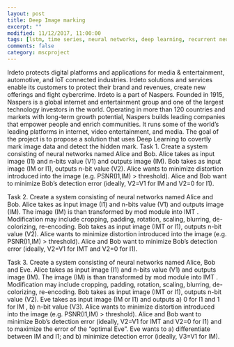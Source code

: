 ```yaml
---
layout: post
title: Deep Image marking 
excerpt: ""
modified: 11/12/2017, 11:00:00
tags: [lstm, time series, neural networks, deep learning, recurrent neural networks, pedestrian tracking, trajectory modelling]
comments: false
category: mscproject
---
```


Irdeto protects digital platforms and applications for media & entertainment, automotive, and IoT connected industries. Irdeto solutions and services enable its customers to protect their brand and revenues, create new offerings and fight cybercrime. Irdeto is a part of Naspers. Founded in 1915, Naspers is a global internet and entertainment group and one of the largest technology investors in the world. Operating in more than 120 countries and markets with long-term growth potential, Naspers builds leading companies that empower people and enrich communities. It runs some of the world’s leading platforms in internet, video entertainment, and media.
The goal of the project is to propose a solution that uses Deep Learning to covertly mark image data and detect the hidden mark.
Task 1.
Create a system consisting of neural networks named Alice and Bob. Alice takes as input image (I1) and n-bits value (V1) and outputs image (IM). Bob takes as input image (IM or I1), outputs n-bit value (V2). 
Alice wants to minimize distortion introduced into the image (e.g. PSNR(I1,IM) > threshold). Alice and Bob want to minimize Bob’s detection error (ideally, V2=V1 for IM and V2=0 for I1).

Task 2.
Create a system consisting of neural networks named Alice and Bob. Alice takes as input image (I1) and n-bits value (V1) and outputs image (IM). The image (IM) is than transformed by mod module into IMT . Modification may include cropping, padding, rotation, scaling, blurring, de-colorizing, re-encoding. Bob takes as input image (IMT or I1), outputs n-bit value (V2). 
Alice wants to minimize distortion introduced into the image (e.g. PSNR(I1,IM) > threshold). Alice and Bob want to minimize Bob’s detection error (ideally, V2=V1 for IMT and V2=0 for I1).

Task 3.
Create a system consisting of neural networks named Alice, Bob and Eve. Alice takes as input image (I1) and n-bits value (V1) and outputs image (IM). The image (IM) is than transformed by mod module into IMT . Modification may include cropping, padding, rotation, scaling, blurring, de-colorizing, re-encoding. Bob takes as input image (IMT or I1), outputs n-bit value (V2). Eve takes as input image (IM or I1) and outputs a) 0 for I1 and 1 for IM , b) n-bit value (V3). 
Alice wants to minimize distortion introduced into the image (e.g. PSNR(I1,IM) > threshold). Alice and Bob want to minimize Bob’s detection error (ideally, V2=V1 for IMT and V2=0 for I1) and to maximize the error of the “optimal Eve”. Eve wants to a) differentiate between IM and I1; and b) minimize detection error (ideally, V3=V1 for IM).

